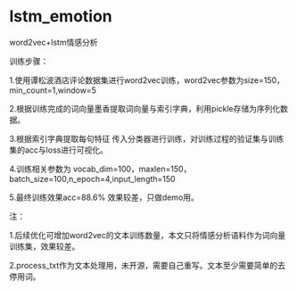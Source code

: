 # lstm_emotion
word2vec+lstm情感分析

训练步骤：

1.使用谭松波酒店评论数据集进行word2vec训练，word2vec参数为size=150，min_count=1,window=5

2.根据训练完成的词向量墨香提取词向量与索引字典，利用pickle存储为序列化数据。

3.根据索引字典提取每句特征 传入分类器进行训练，对训练过程的验证集与训练集的acc与loss进行可视化。

4.训练相关参数为 vocab_dim=100，maxlen=150，batch_size=100,n_epoch=4,input_length=150

5.最终训练效果acc=88.6% 效果较差，只做demo用。

注：

1.后续优化可增加word2vec的文本训练数量，本文只将情感分析语料作为词向量训练集，效果较差。

2.process_txt作为文本处理用，未开源，需要自己重写。文本至少需要简单的去停用词。
